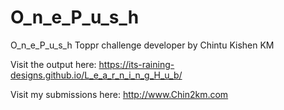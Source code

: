 # O_n_e_P_u_s_h

O_n_e_P_u_s_h Toppr challenge developer by Chintu Kishen KM


Visit the output here: https://its-raining-designs.github.io/L_e_a_r_n_i_n_g_H_u_b/


Visit my submissions here: http://www.Chin2km.com
